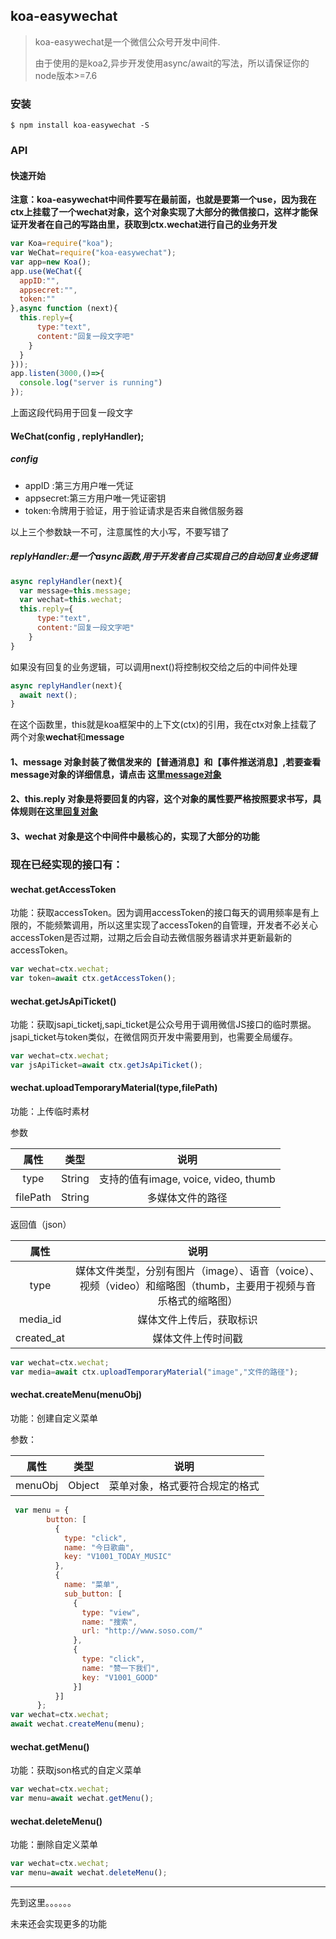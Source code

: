 ## koa-easywechat

> koa-easywechat是一个微信公众号开发中间件.
>
> 由于使用的是koa2,异步开发使用async/await的写法，所以请保证你的node版本>=7.6

### 安装

```shell
$ npm install koa-easywechat -S
```

### API

#### 快速开始

**注意：koa-easywechat中间件要写在最前面，也就是要第一个use，因为我在ctx上挂载了一个wechat对象，这个对象实现了大部分的微信接口，这样才能保证开发者在自己的写路由里，获取到ctx.wechat进行自己的业务开发**

```javascript
var Koa=require("koa");
var WeChat=require("koa-easywechat");
var app=new Koa();
app.use(WeChat({
  appID:"",
  appsecret:"",
  token:""
},async function (next){
  this.reply={
      type:"text",
      content:"回复一段文字吧"
    }
  }
}));
app.listen(3000,()=>{
  console.log("server is running")
});
```

上面这段代码用于回复一段文字

#### WeChat(config , replyHandler);

##### config

- appID :第三方用户唯一凭证
- appsecret:第三方用户唯一凭证密钥
- token:令牌用于验证，用于验证请求是否来自微信服务器

以上三个参数缺一不可，注意属性的大小写，不要写错了

##### replyHandler:是一个async函数,用于开发者自己实现自己的自动回复业务逻辑

```javascript
async replyHandler(next){
  var message=this.message;
  var wechat=this.wechat;
  this.reply={
      type:"text",
      content:"回复一段文字吧"
    }
}
```
如果没有回复的业务逻辑，可以调用next()将控制权交给之后的中间件处理
```javascript
async replyHandler(next){
  await next();
}
```

在这个函数里，this就是koa框架中的上下文(ctx)的引用，我在ctx对象上挂载了两个对象**wechat**和**message**

#### 1、message 对象封装了微信发来的【普通消息】和【事件推送消息】,若要查看message对象的详细信息，请点击 这里[message对象](https://github.com/51ding/koa-easywechat/wiki/message%E5%AF%B9%E8%B1%A1%E5%B1%9E%E6%80%A7%E8%A1%A8)

#### 2、this.reply 对象是将要回复的内容，这个对象的属性要严格按照要求书写，具体规则在这里[回复对象](https://github.com/51ding/koa-easywechat/wiki/this.reply%E5%9B%9E%E5%A4%8D%E5%AF%B9%E8%B1%A1%E8%AF%A6%E7%BB%86%E4%BF%A1%E6%81%AF%E5%8F%8A%E6%A1%88%E4%BE%8B)

#### 3、wechat 对象是这个中间件中最核心的，实现了大部分的功能

### 现在已经实现的接口有：

#### wechat.getAccessToken

​	功能：获取accessToken。因为调用accessToken的接口每天的调用频率是有上限的，不能频繁调用，所以这里实现了accessToken的自管理，开发者不必关心accessToken是否过期，过期之后会自动去微信服务器请求并更新最新的accessToken。

```javascript
var wechat=ctx.wechat;
var token=await ctx.getAccessToken();
```

#### wechat.getJsApiTicket()

​	功能：获取jsapi_ticketj,sapi_ticket是公众号用于调用微信JS接口的临时票据。jsapi_ticket与token类似，在微信网页开发中需要用到，也需要全局缓存。

```javascript
var wechat=ctx.wechat;
var jsApiTicket=await ctx.getJsApiTicket();
```



#### wechat.uploadTemporaryMaterial(type,filePath)

功能：上传临时素材

参数

|    属性    |   类型   |               说明                |
| :------: | :----: | :-----------------------------: |
|   type   | String | 支持的值有image, voice, video, thumb |
| filePath | String |            多媒体文件的路径             |

返回值（json）

|     属性     |                    说明                    |
| :--------: | :--------------------------------------: |
|    type    | 媒体文件类型，分别有图片（image）、语音（voice）、视频（video）和缩略图（thumb，主要用于视频与音乐格式的缩略图） |
|  media_id  |               媒体文件上传后，获取标识               |
| created_at |                媒体文件上传时间戳                 |

```javascript
var wechat=ctx.wechat;
var media=await ctx.uploadTemporaryMaterial("image","文件的路径");
```

#### wechat.createMenu(menuObj)

功能：创建自定义菜单

参数：

|   属性    |   类型   |       说明        |
| :-----: | :----: | :-------------: |
| menuObj | Object | 菜单对象，格式要符合规定的格式 |

```javascript
 var menu = {
        button: [
          {
            type: "click",
            name: "今日歌曲",
            key: "V1001_TODAY_MUSIC"
          },
          {
            name: "菜单",
            sub_button: [
              {
                type: "view",
                name: "搜索",
                url: "http://www.soso.com/"
              },
              {
                type: "click",
                name: "赞一下我们",
                key: "V1001_GOOD"
              }]
          }]
      };
var wechat=ctx.wechat;
await wechat.createMenu(menu);
```



#### wechat.getMenu()

功能：获取json格式的自定义菜单

```javascript
var wechat=ctx.wechat;
var menu=await wechat.getMenu();
```

#### wechat.deleteMenu()

功能：删除自定义菜单

```javascript
var wechat=ctx.wechat;
var menu=await wechat.deleteMenu();
```





-----------------------------------------------------------------------------------------------------------------------------------------------------------

先到这里。。。。。。

未来还会实现更多的功能







































